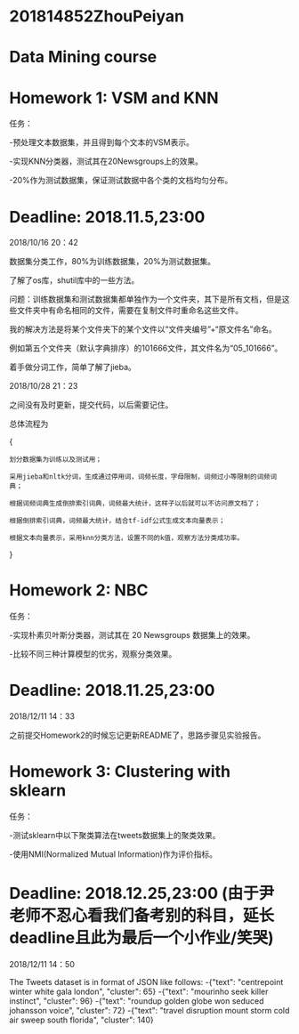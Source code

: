 # 201814852ZhouPeiyan
# Data Mining course
# Homework 1: VSM and KNN
任务：

   -预处理文本数据集，并且得到每个文本的VSM表示。
   
   -实现KNN分类器，测试其在20Newsgroups上的效果。
   
   -20%作为测试数据集，保证测试数据中各个类的文档均匀分布。
   
# Deadline: 2018.11.5,23:00

2018/10/16 20：42

  数据集分类工作，80%为训练数据集，20%为测试数据集。
  
  了解了os库，shutil库中的一些方法。
  
  问题：训练数据集和测试数据集都单独作为一个文件夹，其下是所有文档，但是这些文件夹中有命名相同的文件，需要在复制文件时重命名这些文件。
  
  我的解决方法是将某个文件夹下的某个文件以“文件夹编号”+“原文件名”命名。
  
  例如第五个文件夹（默认字典排序）的101666文件，其文件名为“05_101666”。
  
  着手做分词工作，简单了解了jieba。

2018/10/28 21：23

  之间没有及时更新，提交代码，以后需要记住。
  
  总体流程为
  
  {
  
    划分数据集为训练以及测试用；
    
    采用jieba和nltk分词，生成通过停用词，词频长度，字母限制，词频过小等限制的词频词典；
    
    根据词频词典生成倒排索引词典，词频最大统计，这样子以后就可以不访问原文档了；
    
    根据倒排索引词典，词频最大统计，结合tf-idf公式生成文本向量表示；
    
    根据文本向量表示，采用knn分类方法，设置不同的k值，观察方法分类成功率。
    
  }
  
# Homework 2: NBC
任务：

   -实现朴素贝叶斯分类器，测试其在 20 Newsgroups 数据集上的效果。
   
   -比较不同三种计算模型的优劣，观察分类效果。
   
# Deadline: 2018.11.25,23:00

2018/12/11 14：33
  
  之前提交Homework2的时候忘记更新README了，思路步骤见实验报告。
  
# Homework 3: Clustering with sklearn
任务：

   -测试sklearn中以下聚类算法在tweets数据集上的聚类效果。
   
   -使用NMI(Normalized Mutual Information)作为评价指标。
   
# Deadline: 2018.12.25,23:00 (由于尹老师不忍心看我们备考别的科目，延长deadline且此为最后一个小作业/笑哭)

2018/12/11 14：50

  The Tweets dataset is in format of JSON like follows:
  -{"text": "centrepoint winter white gala london", "cluster": 65}
  -{"text": "mourinho seek killer instinct", "cluster": 96}
  -{"text": "roundup golden globe won seduced johansson voice", "cluster": 72}
  -{"text": "travel disruption mount storm cold air sweep south florida", "cluster": 140}

